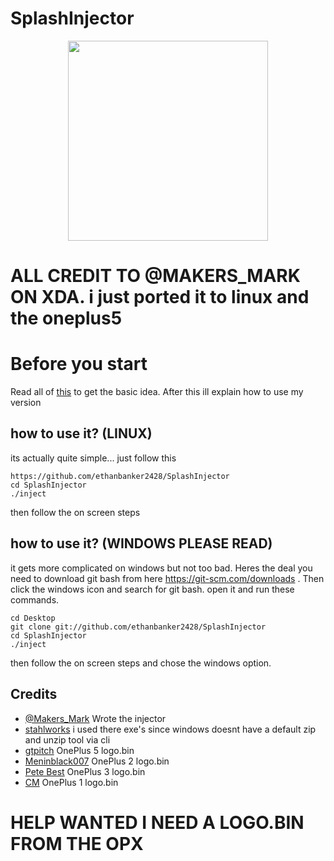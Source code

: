 # SplashInjector

<p align="center">
<img src="https://github.com/ethanbanker2428/SplashInjector/blob/1.5/src/info/logo.png" width="320px" height="320px" > 
</p>

# ALL CREDIT TO @MAKERS_MARK ON XDA. i just ported it to linux and the oneplus5
# Before you start #
Read all of [this](https://forum.xda-developers.com/oneplus-3/themes/mod-splash-screen-image-injector-t3441999) to get the basic idea.
After this ill explain how to use my version

## how to use it? (LINUX) ##
its actually quite simple... just follow this
	
	https://github.com/ethanbanker2428/SplashInjector
	cd SplashInjector
	./inject

then follow the on screen steps

## how to use it? (WINDOWS PLEASE READ) ##
it gets more complicated on windows but not too bad. Heres the deal you need to download git bash from here https://git-scm.com/downloads . Then click the windows icon and search for git bash. open it and run these commands.
	
	cd Desktop
	git clone git://github.com/ethanbanker2428/SplashInjector
	cd SplashInjector
	./inject

then follow the on screen steps and chose the windows option. 

## Credits ##
* [@Makers_Mark](https://forum.xda-developers.com/member.php?u=5448769) Wrote the injector
* [stahlworks](http://stahlworks.com/dev/?tool=zipunzip) i used there exe's since windows doesnt have a default zip and unzip tool via cli
* [gtpitch](https://github.com/gtpitch) OnePlus 5 logo.bin
* [Meninblack007](https://github.com/Meninblack007) OnePlus 2 logo.bin
* [Pete Best](https://drive.google.com/drive/folders/0B260dxr9nvchMGRMa3N5b2FVdEk) OnePlus 3 logo.bin
* [CM](https://lineageos.org/) OnePlus 1 logo.bin

# HELP WANTED I NEED A LOGO.BIN FROM THE OPX #